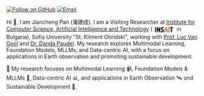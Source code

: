 [![Follow on GitHub](https://img.shields.io/github/followers/jaychempan?label=Follow%20Me&style=social)](https://github.com/jaychempan)  [![Email](https://img.shields.io/badge/Email-jiancheng.pan.plus%40gmail.com-red?logo=gmail&logoColor=red&labelColor=white)](mailto:jiancheng.pan.plus@gmail.com)

Hi 👋, I am Jiancheng Pan (<span style="font-family: 'Ma Shan Zheng', cursive;">潘建成</span>). I am a Visiting Researcher at <a href="https://insait.ai/">Institute for Computer Science, Artificial Intelligence and Technology</a> (<img src="images/insait-logo.png" alt="INSAIT Logo" width="60" valign="middle"> in Bulgaria), Sofia University "St. Kliment Ohridski", working with <a href="https://scholar.google.com/citations?user=TwMib_QAAAAJ&hl=en">Prof. Luc Van Gool</a> and <a href="https://scholar.google.ch/citations?user=W43pvPkAAAAJ&hl=en">Dr. Danda Paudel</a>. My research explores Multimodal Learning, Foundation Models, MLLMs, and  Data-centric AI, with a focus on applications in Earth observation and promoting sustainable development. 

🔬 My research focuses on Multimodal Learning 📹, Foundation Models & MLLMs 🤖, Data-centric AI 📊, and applications in Earth Observation 🛰️ and Sustainable Development 🌱.

